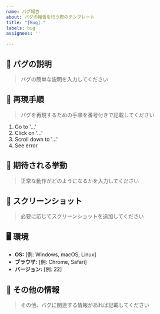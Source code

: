 ```yaml
---
name: バグ報告
about: バグの報告を行う際のテンプレート
title: "[Bug] "
labels: bug
assignees: ''

---
```


## 🐛 バグの説明
> バグの簡単な説明を入力してください

## 🔄 再現手順
> バグを再現するための手順を番号付きで記載してください
1. Go to '...'
2. Click on '...'
3. Scroll down to '...'
4. See error

## 🎯 期待される挙動
> 正常な動作がどのようになるかを入力してください

## 📸 スクリーンショット
> 必要に応じてスクリーンショットを追加してください

## 🖥️ 環境
- **OS:** [例: Windows, macOS, Linux]
- **ブラウザ:** [例: Chrome, Safari]
- **バージョン:** [例: 22]

## 📝 その他の情報
> その他、バグに関連する情報があれば記載してください
